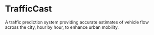 # TrafficCast
A traffic prediction system providing accurate estimates of vehicle flow across the city, hour by hour, to enhance urban mobility.
